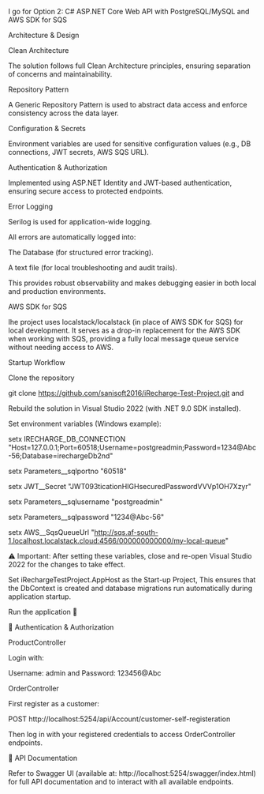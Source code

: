 I go for Option 2: C# ASP.NET Core Web API with PostgreSQL/MySQL and AWS SDK for SQS

Architecture & Design

Clean Architecture

The solution follows full Clean Architecture principles, ensuring separation of concerns and maintainability.

Repository Pattern

A Generic Repository Pattern is used to abstract data access and enforce consistency across the data layer.

Configuration & Secrets

Environment variables are used for sensitive configuration values (e.g., DB connections, JWT secrets, AWS SQS URL).

Authentication & Authorization

Implemented using ASP.NET Identity and JWT-based authentication, ensuring secure access to protected endpoints.

Error Logging

Serilog is used for application-wide logging.

All errors are automatically logged into:

The Database (for structured error tracking).

A text file (for local troubleshooting and audit trails).

This provides robust observability and makes debugging easier in both local and production environments.

AWS SDK for SQS

Ihe project uses localstack/localstack (in place of AWS SDK for SQS) for local development. It serves as a drop-in replacement for the AWS SDK when working with SQS, providing a fully local message queue service without needing access to AWS.






Startup Workflow

Clone the repository

git clone https://github.com/sanisoft2016/iRecharge-Test-Project.git and

Rebuild the solution in Visual Studio 2022 (with .NET 9.0 SDK installed).

Set environment variables (Windows example):

setx IRECHARGE_DB_CONNECTION "Host=127.0.0.1;Port=60518;Username=postgreadmin;Password=1234@Abc-56;Database=irechargeDb2nd"

setx Parameters__sqlportno "60518"

setx JWT__Secret "JWT093ticationHIGHsecuredPasswordVVVp1OH7Xzyr"

setx Parameters__sqlusername "postgreadmin"

setx Parameters__sqlpassword "1234@Abc-56"

setx AWS__SqsQueueUrl "http://sqs.af-south-1.localhost.localstack.cloud:4566/000000000000/my-local-queue"


⚠️ Important: After setting these variables, close and re-open Visual Studio 2022 for the changes to take effect.

Set iRechargeTestProject.AppHost as the Start-up Project, This ensures that the DbContext is created and database migrations run automatically during application startup.

Run the application 🎉

🔐 Authentication & Authorization

ProductController

Login with:

Username: admin and Password: 123456@Abc

OrderController

First register as a customer:

POST http://localhost:5254/api/Account/customer-self-registeration

Then log in with your registered credentials to access OrderController endpoints.

📖 API Documentation

Refer to Swagger UI (available at:
http://localhost:5254/swagger/index.html) for full API documentation and to interact with all available endpoints.
